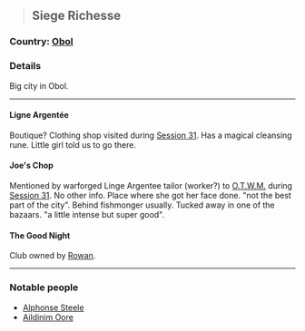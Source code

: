>## Siege Richesse

### Country: [Obol](Obol.md)

### Details

Big city in Obol. 

***

#### Ligne Argentée

Boutique? Clothing shop visited during [Session 31](../../../Adventure%20Log.md#Jan%2023,%202022%20-%20Session%2031). Has a magical cleansing rune. Little girl told us to go there.

#### Joe's Chop

Mentioned by warforged Linge Argentee tailor (worker?) to [O.T.W.M.](../Characters/PCs/O.T.W.M..md) during [Session 31](../../Adventure%20Log.md#Jan%2023,%202022%20-%20Session%2031). No other info. Place where she got her face done. "not the best part of the city". Behind fishmonger usually. Tucked away in one of the bazaars. "a little intense but super good".

#### The Good Night

Club owned by [Rowan](../Characters/NPCs/Rowan.md). 

***

### Notable people
- [Alphonse Steele](../Characters/PCs/Alphonse%20Steele.md)
- [Aildinim Oore](../Characters/NPCs/Aildinim%20Oore.md)


